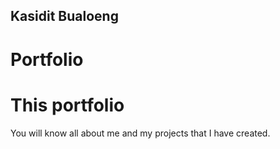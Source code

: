 ##  Kasidit Bualoeng ##
# Portfolio #
# This portfolio #
You will know all about me and my projects that I have created. 
